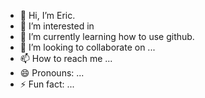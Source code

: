- 👋 Hi, I’m Eric.
- 👀 I’m interested in 
- 🌱 I’m currently learning how to use github.
- 💞️ I’m looking to collaborate on ...
- 📫 How to reach me ...
- 😄 Pronouns: ...
- ⚡ Fun fact: ...

<!---
Ericcgz/Ericcgz is a ✨ special ✨ repository because its `README.md` (this file) appears on your GitHub profile.
You can click the Preview link to take a look at your changes.
--->
